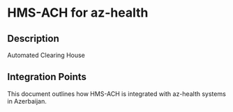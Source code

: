 # HMS-ACH for az-health

## Description

Automated Clearing House

## Integration Points

This document outlines how HMS-ACH is integrated with az-health systems in Azerbaijan.

